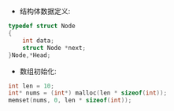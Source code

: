 #

* 结构体数据定义:

```C
typedef struct Node
{
    int data;
    struct Node *next;
}Node,*Head;
```

* 数组初始化:

```C
int len = 10;
int* nums = (int*) malloc(len * sizeof(int));
memset(nums, 0, len * sizeof(int));
```
